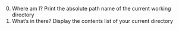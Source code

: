 0. Where am I? Print the absolute path name of the current working directory
1. What’s in there? Display the contents list of your current directory
